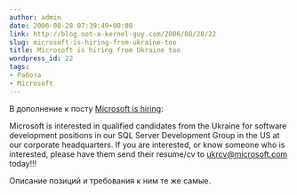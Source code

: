 ```yaml
---
author: admin
date: 2006-08-28 07:39:49+00:00
link: http://blog.not-a-kernel-guy.com/2006/08/28/22
slug: microsoft-is-hiring-from-ukraine-too
title: Microsoft is hiring from Ukraine too
wordpress_id: 22
tags:
- Работа
- Microsoft
---
```


В дополнение к посту [Microsoft is hiring](http://blog.not-a-kernel-guy.com/2006/08/20/28):

Microsoft is interested in qualified candidates from the Ukraine for software development positions in our SQL Server Development Group in the US at our corporate headquarters. If you are interested, or know someone who is interested, please have them send their resume/cv to [ukrcv@microsoft.com](mailto:ukrcv@microsoft.com) today!!!

Описание позиций и требования к ним те же самые.
